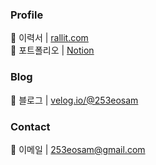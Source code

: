 ### Profile

📄 이력서 | [rallit.com](https://www.rallit.com/hub/resumes/887085/%EC%9D%B4%EC%84%B1%EC%A4%80)  
🔗 포트폴리오 | [Notion](https://253eosam.oopy.io/about-me)

### Blog

📗 블로그 | [velog.io/@253eosam](https://velog.io/@253eosam)

### Contact

📩 이메일 | [253eosam@gmail.com](mailto:253eosam@gmail.com)

